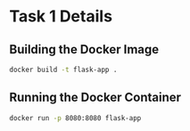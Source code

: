 # Task 1 Details

## Building the Docker Image
```sh
docker build -t flask-app .
```

## Running the Docker Container
```sh
docker run -p 8080:8080 flask-app
```
